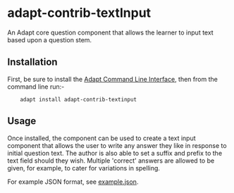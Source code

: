 adapt-contrib-textInput
=======================

An Adapt core question component that allows the learner to input text based upon a question stem.

Installation
------------

First, be sure to install the [Adapt Command Line Interface](https://github.com/cajones/adapt-cli), then from the command line run:-

		adapt install adapt-contrib-textinput

Usage
-----
Once installed, the component can be used to create a text input component that allows the user to write any answer they like in response to initial question text. The author is also able to set a suffix and prefix to the text field should they wish. Multiple 'correct' answers are allowed to be given, for example, to cater for variations in spelling.

For example JSON format, see [example.json](https://github.com/adaptlearning/adapt-contrib-textInput/blob/feature/9025/example.json).